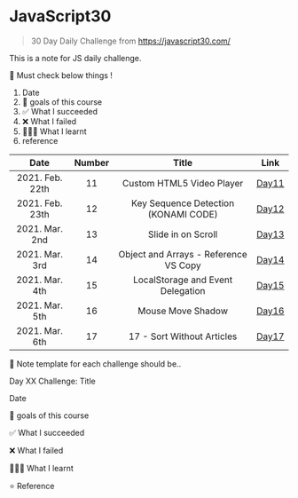 # JavaScript30

> 30 Day Daily Challenge from https://javascript30.com/

This is a note for JS daily challenge.

🍏 Must check below things !

1. Date
2. 💙 goals of this course
3. ✅ What I succeeded
4. ❌ What I failed
5. 👩🏻‍💻 What I learnt
6. reference

|      Date       | Number |                 Title                 |             Link             |
| :-------------: | :----: | :-----------------------------------: | :--------------------------: |
| 2021. Feb. 22th |   11   |       Custom HTML5 Video Player       | [Day11](chapter11/README.md) |
| 2021. Feb. 23th |   12   | Key Sequence Detection (KONAMI CODE)  | [Day12](chapter12/README.md) |
| 2021. Mar. 2nd  |   13   |          Slide in on Scroll           | [Day13](chapter13/README.md) |
| 2021. Mar. 3rd  |   14   | Object and Arrays - Reference VS Copy | [Day14](chapter14/README.md) |
| 2021. Mar. 4th  |   15   |   LocalStorage and Event Delegation   | [Day15](chapter15/README.md) |
| 2021. Mar. 5th  |   16   |           Mouse Move Shadow           | [Day16](chapter16/README.md) |
| 2021. Mar. 6th  |   17   |      17 - Sort Without Articles       | [Day17](chapter17/README.md) |

📝 Note template for each challenge should be..

Day XX Challenge: Title

Date

💙 goals of this course

✅ What I succeeded

❌ What I failed

👩🏻‍💻 What I learnt

⭐️ Reference
